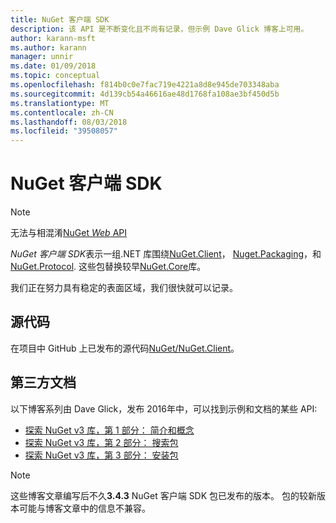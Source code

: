 ```yaml
---
title: NuGet 客户端 SDK
description: 该 API 是不断变化且不尚有记录，但示例 Dave Glick 博客上可用。
author: karann-msft
ms.author: karann
manager: unnir
ms.date: 01/09/2018
ms.topic: conceptual
ms.openlocfilehash: f814b0c0e7fac719e4221a8d8e945de703348aba
ms.sourcegitcommit: 4d139cb54a46616ae48d1768fa108ae3bf450d5b
ms.translationtype: MT
ms.contentlocale: zh-CN
ms.lasthandoff: 08/03/2018
ms.locfileid: "39508057"
---
```

# <a name="nuget-client-sdk"></a>NuGet 客户端 SDK

> [!Note]
> 无法与相混淆[NuGet *Web* API](https://docs.microsoft.com/en-us/nuget/api/overview)

*NuGet 客户端 SDK*表示一组.NET 库围绕[NuGet.Client](https://www.nuget.org/packages/NuGet.Client)， [Nuget.Packaging](https://www.nuget.org/packages/NuGet.Packaging)，和[NuGet.Protocol](https://www.nuget.org/packages/NuGet.Protocol). 这些包替换较早[NuGet.Core](https://www.nuget.org/packages/NuGet.Core/)库。

我们正在努力具有稳定的表面区域，我们很快就可以记录。

## <a name="source-code"></a>源代码

在项目中 GitHub 上已发布的源代码[NuGet/NuGet.Client](https://github.com/NuGet/NuGet.Client)。

## <a name="third-party-documentation"></a>第三方文档

以下博客系列由 Dave Glick，发布 2016年中，可以找到示例和文档的某些 API:

- [探索 NuGet v3 库，第 1 部分： 简介和概念](http://daveaglick.com/posts/exploring-the-nuget-v3-libraries-part-1)
- [探索 NuGet v3 库，第 2 部分： 搜索包](http://daveaglick.com/posts/exploring-the-nuget-v3-libraries-part-2)
- [探索 NuGet v3 库，第 3 部分： 安装包](http://daveaglick.com/posts/exploring-the-nuget-v3-libraries-part-3)

> [!Note]
> 这些博客文章编写后不久**3.4.3** NuGet 客户端 SDK 包已发布的版本。
> 包的较新版本可能与博客文章中的信息不兼容。
